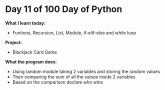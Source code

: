 # Day 11 of 100 Day of Python

**What I learn today:**
* Funtions, Recursion, List, Module, if-elif-else and while loop

**Project:**
* Blackjack Card Game

**What the program does:**
* Using random module taking 2 variables and storing the random values
* Then comparing the sum of all the values inside 2 variables
* Based on the comparison declare who wins
